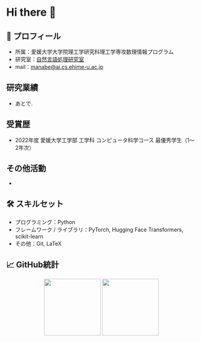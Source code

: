 # Hi there 👋

## 📌 プロフィール

- 所属：愛媛大学大学院理工学研究科理工学専攻数理情報プログラム
- 研究室：[自然言語処理研究室](https://sites.google.com/view/ehime-nlp/)
- mail：manabe@ai.cs.ehime-u.ac.jp

## 研究業績

- あとで.

## 受賞歴

- 2022年度 愛媛大学工学部 工学科 コンピュータ科学コース 最優秀学生（1〜2年次）

## その他活動

- 

## 🛠️ スキルセット

- プログラミング：Python
- フレームワーク / ライブラリ：PyTorch, Hugging Face Transformers, scikit-learn
- その他：Git, LaTeX


## 📈 GitHub統計

<p align="center">
  <img src="https://github-readme-stats.vercel.app/api?username=mana1231&show_icons=true&theme=tokyonight" height="150" />
  <img src="https://github-readme-stats.vercel.app/api/top-langs/?username=mana1231&layout=compact&theme=tokyonight" height="150" />
</p>

<!--
**mana1231/mana1231** is a ✨ _special_ ✨ repository because its `README.md` (this file) appears on your GitHub profile.

Here are some ideas to get you started:

- 🔭 I’m currently working on ...
- 🌱 I’m currently learning ...
- 👯 I’m looking to collaborate on ...
- 🤔 I’m looking for help with ...
- 💬 Ask me about ...
- 📫 How to reach me: ...
- 😄 Pronouns: ...
- ⚡ Fun fact: ...
-->
